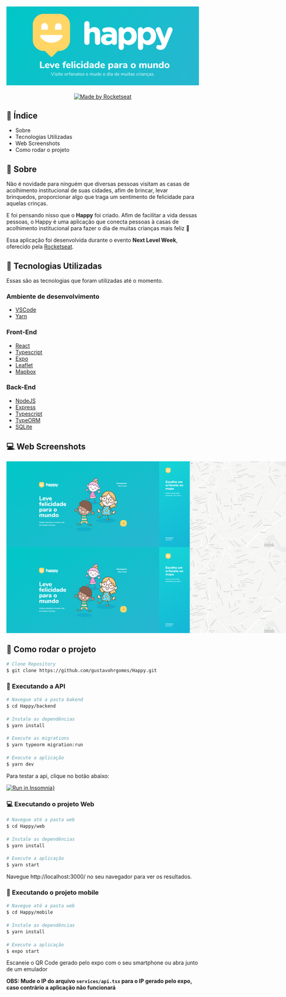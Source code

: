 <h3 align="center">
  <img src="https://github.com/gustavohrgomes/Happy/blob/main/.github/images/Happy.svg" alt="Happy">
</h3>

<p align="center">
  <a href="https://rocketseat.com.br">
    <img alt="Made by Rocketseat" src="https://img.shields.io/badge/made%20by-Rocketseat-7519C1">
  </a>
</p>

## :pushpin: Índice

- Sobre
- Tecnologias Utilizadas
- Web Screenshots
- Como rodar o projeto

## :bookmark: Sobre

Não é novidade para ninguém que diversas pessoas visitam as casas de acolhimento institucional de suas cidades, afim de brincar, levar brinquedos, proporcionar algo que traga um sentimento de felicidade para aquelas crinças. 

E foi pensando nisso que o **Happy** foi criado. Afim de facilitar a vida dessas pessoas, o Happy é uma aplicação que conecta pessoas à casas de acolhimento institucional para fazer o dia de muitas crianças mais feliz :purple_heart:

Essa aplicação foi desenvolvida durante o evento **Next Level Week**, oferecido pela [Rocketseat](https://www.rocketseat.com.br).

## :rocket: Tecnologias Utilizadas

Essas são as tecnologias que foram utilizadas até o momento.

### Ambiente de desenvolvimento

  - [VSCode](https://code.visualstudio.com/)
  - [Yarn](https://classic.yarnpkg.com/)

### Front-End

  - [React](https://reactjs.org/)
  - [Typescript](https://www.typescriptlang.org/)
  - [Expo](https://expo.io/)
  - [Leaflet](https://react-leaflet.js.org/)
  - [Mapbox](https://www.mapbox.com/)

### Back-End

  - [NodeJS](https://nodejs.org/en/)
  - [Express](https://expressjs.com/pt-br/)
  - [Typescript](https://classic.yarnpkg.com/)
  - [TypeORM](https://typeorm.io)
  - [SQLite](https://www.sqlite.org/index.html)

## :computer: Web Screenshots

<div width="" style="display: flex; align-items: 'center'; justify-content: space-evenly">
  <img src="https://github.com/gustavohrgomes/Happy/blob/main/.github/images/landing.png" width="400px">
  <img src="https://github.com/gustavohrgomes/Happy/blob/main/.github/images/map.png"  width="400px">
</div>

<div width="" style="display: flex; align-items: 'center'; justify-content: space-evenly">
  <img src="https://github.com/gustavohrgomes/Happy/blob/main/.github/images/landing.png" width="400px">
  <img src="https://github.com/gustavohrgomes/Happy/blob/main/.github/images/map.png"  width="400px">
</div>

## :construction_worker: Como rodar o projeto

```bash
# Clone Repository
$ git clone https://github.com/gustavohrgomes/Happy.git
```

### 📩 Executando a API

```bash
# Navegue até a pasta bakend
$ cd Happy/backend

# Instale as dependências
$ yarn install

# Execute as migrations
$ yarn typeorm migration:run

# Execute a aplicação
$ yarn dev
```
Para testar a api, clique no botão abaixo:

[![Run in Insomnia}](https://insomnia.rest/images/run.svg)](https://insomnia.rest/run/?label=happy%20api&uri=https%3A%2F%2Fraw.githubusercontent.com%2Fgustavohrgomes%2FHappy%2Fmain%2F.github%2Finsomnia%2Fhappy-api.json)

### 💻 Executando o projeto Web

```bash
# Navegue até a pasta web
$ cd Happy/web

# Instale as dependências
$ yarn install

# Execute a aplicação
$ yarn start
```
Navegue http://localhost:3000/ no seu navegador para ver os resultados.

### 📱 Executando o projeto mobile

```bash
# Navegue até a pasta web
$ cd Happy/mobile

# Instale as dependências
$ yarn install

# Execute a aplicação
$ expo start
```
Escaneie o QR Code gerado pelo expo com o seu smartphone ou abra junto de um emulador

**OBS: Mude o IP do arquivo `services/api.tsx` para o IP gerado pelo expo, caso contrário a aplicação não funcionará**